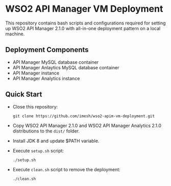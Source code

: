 # WSO2 API Manager VM Deployment

This repository contains bash scripts and configurations required for setting up WSO2 API Manager 2.1.0 with all-in-one deployment pattern on a local machine.

## Deployment Components

- API Manager MySQL database container
- API Manager Anlaytics MySQL database container
- API Manager instance
- API Manager Analytics instance

## Quick Start

- Close this repository:

  ````
  git clone https://github.com/imesh/wso2-apim-vm-deployment.git
  ````

- Copy WSO2 API Manager 2.1.0 and WSO2 API Manager Analytics 2.1.0 distributions to the ```dist/``` folder.

- Install JDK 8 and update $PATH variable. 

- Execute ```setup.sh``` script:

  ````
  ./setup.sh
  ````

- Execute ```clean.sh``` script to remove the deployment:

  ````
  ./clean.sh
  ````